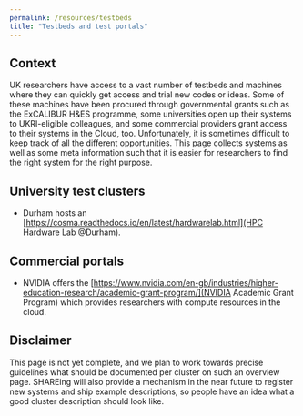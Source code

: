 ```yaml
---
permalink: /resources/testbeds
title: "Testbeds and test portals"
---
```


## Context

UK researchers have access to a vast number of testbeds and machines where they can quickly get access and trial new codes or ideas.
Some of these machines have been procured through governmental grants such as the ExCALIBUR H&ES programme,
some universities open up their systems to UKRI-eligible colleagues,
and some commercial providers grant access to their systems in the Cloud, too. 
Unfortunately, it is sometimes difficult to keep track of all the different opportunities. 
This page collects systems as well as some meta information such that it is easier for researchers to find the right system for the right purpose.

## University test clusters

- Durham hosts an [https://cosma.readthedocs.io/en/latest/hardwarelab.html](HPC Hardware Lab @Durham). 

## Commercial portals

- NVIDIA offers the [https://www.nvidia.com/en-gb/industries/higher-education-research/academic-grant-program/](NVIDIA Academic Grant Program​) which provides researchers with compute resources in the cloud.


## Disclaimer

This page is not yet complete, and we plan to work towards precise guidelines what should be documented per cluster on such an overview page.
SHAREing will also provide a mechanism in the near future to register new systems and ship example descriptions, so people have an idea what a good cluster description should look like.
